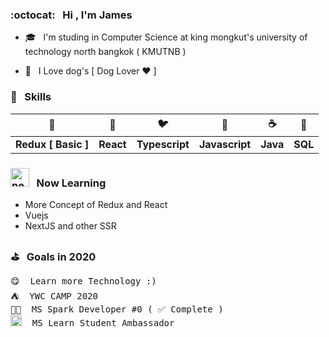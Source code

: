 <!-- <img src="https://media3.giphy.com/media/dWfi1Llz4ud1ixRIcW/giphy.gif" alt="HappyDog" width="150"/> -->
<!-- ![My github stats](https://github-readme-stats.vercel.app/api?username=thanawatgulati&show_icons=true&text_color=333&icon_color=333&title_color=333)-->

### :octocat: &nbsp; Hi , I'm James

- 🎓 &nbsp; I'm studing in Computer Science at king mongkut's university of technology north bangkok ( KMUTNB )

- 🐶 &nbsp; I Love dog's [ Dog Lover ♥️ ]

### 💫 &nbsp; Skills
| 🦆 | 💅 | 🐦 | 🌼 | ☕️ | 🌳 |
|:-----:|:-----:|:-----:|:-----:|:-----:|:-----:|
| <b>Redux [ Basic ]</b> | <b>React</b> | <b>Typescript</b> | <b>Javascript</b>  | <b>Java</b> | <b>SQL</b> |

### <img src="https://i.ibb.co/Gdy6nyV/new.gif" alt="new" width="30"/> &nbsp; Now Learning
- More Concept of Redux and React 
- Vuejs
- NextJS and other SSR
### ⛳️  &nbsp; Goals in 2020
<pre>
😋  Learn more Technology :)
⛺️  YWC CAMP 2020
👨‍💻  MS Spark Developer #0 ( ✅ Complete )
<img src="https://upload.wikimedia.org/wikipedia/commons/thumb/4/44/Microsoft_logo.svg/1200px-Microsoft_logo.svg.png" alt="ms" width="18px"/>  MS Learn Student Ambassador
</pre>
 
 <!-- <img src="https://i.ibb.co/Gdy6nyV/new.gif" alt="new" width="30"/> -->
